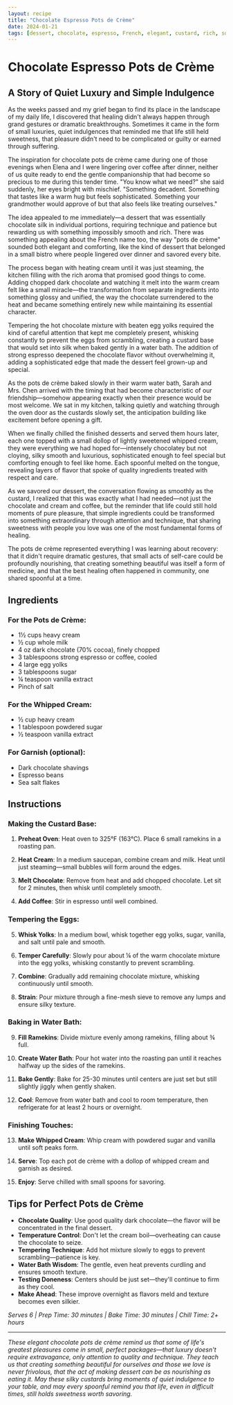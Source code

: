```yaml
---
layout: recipe
title: "Chocolate Espresso Pots de Crème"
date: 2024-01-21
tags: [dessert, chocolate, espresso, French, elegant, custard, rich, sophisticated]
---
```


# Chocolate Espresso Pots de Crème

## A Story of Quiet Luxury and Simple Indulgence

As the weeks passed and my grief began to find its place in the landscape of my daily life, I discovered that healing didn't always happen through grand gestures or dramatic breakthroughs. Sometimes it came in the form of small luxuries, quiet indulgences that reminded me that life still held sweetness, that pleasure didn't need to be complicated or guilty or earned through suffering.

The inspiration for chocolate pots de crème came during one of those evenings when Elena and I were lingering over coffee after dinner, neither of us quite ready to end the gentle companionship that had become so precious to me during this tender time. "You know what we need?" she said suddenly, her eyes bright with mischief. "Something decadent. Something that tastes like a warm hug but feels sophisticated. Something your grandmother would approve of but that also feels like treating ourselves."

The idea appealed to me immediately—a dessert that was essentially chocolate silk in individual portions, requiring technique and patience but rewarding us with something impossibly smooth and rich. There was something appealing about the French name too, the way "pots de crème" sounded both elegant and comforting, like the kind of dessert that belonged in a small bistro where people lingered over dinner and savored every bite.

The process began with heating cream until it was just steaming, the kitchen filling with the rich aroma that promised good things to come. Adding chopped dark chocolate and watching it melt into the warm cream felt like a small miracle—the transformation from separate ingredients into something glossy and unified, the way the chocolate surrendered to the heat and became something entirely new while maintaining its essential character.

Tempering the hot chocolate mixture with beaten egg yolks required the kind of careful attention that kept me completely present, whisking constantly to prevent the eggs from scrambling, creating a custard base that would set into silk when baked gently in a water bath. The addition of strong espresso deepened the chocolate flavor without overwhelming it, adding a sophisticated edge that made the dessert feel grown-up and special.

As the pots de crème baked slowly in their warm water bath, Sarah and Mrs. Chen arrived with the timing that had become characteristic of our friendship—somehow appearing exactly when their presence would be most welcome. We sat in my kitchen, talking quietly and watching through the oven door as the custards slowly set, the anticipation building like excitement before opening a gift.

When we finally chilled the finished desserts and served them hours later, each one topped with a small dollop of lightly sweetened whipped cream, they were everything we had hoped for—intensely chocolatey but not cloying, silky smooth and luxurious, sophisticated enough to feel special but comforting enough to feel like home. Each spoonful melted on the tongue, revealing layers of flavor that spoke of quality ingredients treated with respect and care.

As we savored our dessert, the conversation flowing as smoothly as the custard, I realized that this was exactly what I had needed—not just the chocolate and cream and coffee, but the reminder that life could still hold moments of pure pleasure, that simple ingredients could be transformed into something extraordinary through attention and technique, that sharing sweetness with people you love was one of the most fundamental forms of healing.

The pots de crème represented everything I was learning about recovery: that it didn't require dramatic gestures, that small acts of self-care could be profoundly nourishing, that creating something beautiful was itself a form of medicine, and that the best healing often happened in community, one shared spoonful at a time.

## Ingredients

### For the Pots de Crème:
- 1½ cups heavy cream
- ½ cup whole milk
- 4 oz dark chocolate (70% cocoa), finely chopped
- 3 tablespoons strong espresso or coffee, cooled
- 4 large egg yolks
- 3 tablespoons sugar
- ¼ teaspoon vanilla extract
- Pinch of salt

### For the Whipped Cream:
- ½ cup heavy cream
- 1 tablespoon powdered sugar
- ½ teaspoon vanilla extract

### For Garnish (optional):
- Dark chocolate shavings
- Espresso beans
- Sea salt flakes

## Instructions

### Making the Custard Base:
1. **Preheat Oven**: Heat oven to 325°F (163°C). Place 6 small ramekins in a roasting pan.

2. **Heat Cream**: In a medium saucepan, combine cream and milk. Heat until just steaming—small bubbles will form around the edges.

3. **Melt Chocolate**: Remove from heat and add chopped chocolate. Let sit for 2 minutes, then whisk until completely smooth.

4. **Add Coffee**: Stir in espresso until well combined.

### Tempering the Eggs:
5. **Whisk Yolks**: In a medium bowl, whisk together egg yolks, sugar, vanilla, and salt until pale and smooth.

6. **Temper Carefully**: Slowly pour about ¼ of the warm chocolate mixture into the egg yolks, whisking constantly to prevent scrambling.

7. **Combine**: Gradually add remaining chocolate mixture, whisking continuously until smooth.

8. **Strain**: Pour mixture through a fine-mesh sieve to remove any lumps and ensure silky texture.

### Baking in Water Bath:
9. **Fill Ramekins**: Divide mixture evenly among ramekins, filling about ¾ full.

10. **Create Water Bath**: Pour hot water into the roasting pan until it reaches halfway up the sides of the ramekins.

11. **Bake Gently**: Bake for 25-30 minutes until centers are just set but still slightly jiggly when gently shaken.

12. **Cool**: Remove from water bath and cool to room temperature, then refrigerate for at least 2 hours or overnight.

### Finishing Touches:
13. **Make Whipped Cream**: Whip cream with powdered sugar and vanilla until soft peaks form.

14. **Serve**: Top each pot de crème with a dollop of whipped cream and garnish as desired.

15. **Enjoy**: Serve chilled with small spoons for savoring.

## Tips for Perfect Pots de Crème

- **Chocolate Quality**: Use good quality dark chocolate—the flavor will be concentrated in the final dessert.
- **Temperature Control**: Don't let the cream boil—overheating can cause the chocolate to seize.
- **Tempering Technique**: Add hot mixture slowly to eggs to prevent scrambling—patience is key.
- **Water Bath Wisdom**: The gentle, even heat prevents curdling and ensures smooth texture.
- **Testing Doneness**: Centers should be just set—they'll continue to firm as they cool.
- **Make Ahead**: These improve overnight as flavors meld and texture becomes even silkier.

*Serves 6 | Prep Time: 30 minutes | Bake Time: 30 minutes | Chill Time: 2+ hours*

---

*These elegant chocolate pots de crème remind us that some of life's greatest pleasures come in small, perfect packages—that luxury doesn't require extravagance, only attention to quality and technique. They teach us that creating something beautiful for ourselves and those we love is never frivolous, that the act of making dessert can be as nourishing as eating it. May these silky custards bring moments of quiet indulgence to your table, and may every spoonful remind you that life, even in difficult times, still holds sweetness worth savoring.*